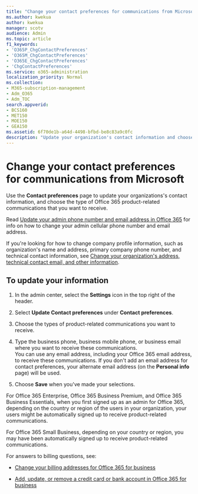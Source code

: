 ```yaml
---
title: "Change your contact preferences for communications from Microsoft"
ms.author: kwekua
author: kwekua
manager: scotv
audience: Admin
ms.topic: article
f1_keywords:
- 'O365P_ChgContactPreferences'
- 'O365M_ChgContactPreferences'
- 'O365E_ChgContactPreferences'
- 'ChgContactPreferences'
ms.service: o365-administration
localization_priority: Normal
ms.collection: 
- M365-subscription-management 
- Adm_O365
- Adm_TOC
search.appverid:
- BCS160
- MET150
- MOE150
- GEA150
ms.assetid: 6f70de1b-a64d-4498-bfbd-be8c83a9c0fc
description: "Update your organization's contact information and choose the type of Office 365 product-related communications you want to receive."
---
```


# Change your contact preferences for communications from Microsoft

Use the **Contact preferences** page to update your organizations's contact information, and choose the type of Office 365 product-related communications that you want to receive. 
  
Read [Update your admin phone number and email address in Office 365](update-phone-number-and-email-address.md) for info on how to change your admin cellular phone number and email address. 
  
If you're looking for how to change company profile information, such as organization's name and address, primary company phone number, and technical contact information, see [Change your organization's address, technical contact email, and other information](change-address-contact-and-more.md).
  
## To update your information
  
1. In the admin center, select the **Settings** icon in the top right of the header.
    
2. Select **Update Contact preferences** under **Contact preferences**.
    
3. Choose the types of product-related communications you want to receive.
    
4. Type the business phone, business mobile phone, or business email where you want to receive these communications.<br/>You can use any email address, including your Office 365 email address, to receive these communications. If you don't add an email address for contact preferences, your alternate email address (on the **Personal info** page) will be used.

5. Choose **Save** when you've made your selections.
  
For Office 365 Enterprise, Office 365 Business Premium, and Office 365 Business Essentials, when you first signed up as an admin for Office 365, depending on the country or region of the users in your organization, your users might be automatically signed up to receive product-related communications.
  
For Office 365 Small Business, depending on your country or region, you may have been automatically signed up to receive product-related communications.
  
For answers to billing questions, see:
  
- [Change your billing addresses for Office 365 for business](../subscriptions-and-billing/change-your-billing-addresses.md)
    
- [Add, update, or remove a credit card or bank account in Office 365 for business](../subscriptions-and-billing/add-update-or-remove-credit-card-or-bank-account.md)
    


